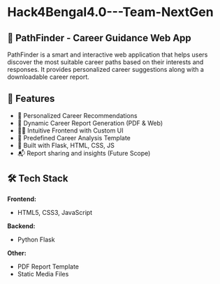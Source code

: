 # Hack4Bengal4.0---Team-NextGen

## 🎯 PathFinder - Career Guidance Web App

PathFinder is a smart and interactive web application that helps users discover the most suitable career paths based on their interests and responses. It provides personalized career suggestions along with a downloadable career report.

## 🚀 Features

- 🧠 Personalized Career Recommendations
- 📄 Dynamic Career Report Generation (PDF & Web)
- 🧑‍💻 Intuitive Frontend with Custom UI
- 🧾 Predefined Career Analysis Template
- 🧰 Built with Flask, HTML, CSS, JS
- 📬 Report sharing and insights (Future Scope)

## 🛠️ Tech Stack

**Frontend:**
- HTML5, CSS3, JavaScript

**Backend:**
- Python Flask

**Other:**
- PDF Report Template
- Static Media Files

